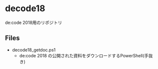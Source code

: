 # decode18
de:code 2018用のリポジトリ

## Files
- decode18_getdoc.ps1
  - de:code 2018 の公開された資料をダウンロードするPowerShell(手抜き)
